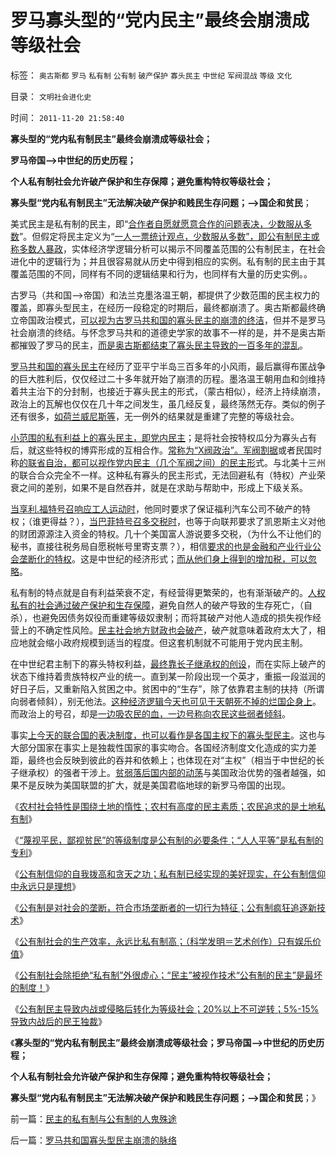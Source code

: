 # 罗马寡头型的“党内民主”最终会崩溃成等级社会

标签： `奥古斯都` `罗马` `私有制` `公有制` `破产保护` `寡头民主` `中世纪` `军阀混战` `等级` `文化` 

目录： `文明社会进化史`

时间： `2011-11-20 21:58:40`

**寡头型的“党内私有制民主”最终会崩溃成等级社会；**

**罗马帝国——>中世纪的历史历程；**

**个人私有制社会允许破产保护和生存保障；避免重构特权等级社会；**

**寡头型“党内私有制民主”无法解决破产保护和贱民生存问题；——>国企和贫民**；

美式民主是私有制的民主，即“[合作者自愿就愿意合作的问题表决，少数服从多数](../../../2011/10/20/税负轻重谁判？民主的国家权威那里来？.md)”。但假定将民主定义为“[一人一票统计观点，少数服从多数”，即公有制民主或称多数人暴政](../../../2011/5/15/美式民主的基础是绝对私有制.md)，实体经济学逻辑分析可以揭示不同覆盖范围的公有制民主，在社会进化中的逻辑行为；并且很容易就从历史中得到相应的实例。私有制的民主由于其覆盖范围的不同，同样有不同的逻辑结果和行为，也同样有大量的历史实例。。

古罗马（共和国——>帝国）和法兰克墨洛温王朝，都提供了少数范围的民主权力的覆盖，即寡头型民主，在经历一段稳定的时期后，最终都崩溃了。奥古斯都最终确立帝国政治模式，[可以视为古罗马共和国的寡头民主的崩溃的终洁](../../../2010/9/27/罗马的一党和一头专制；罗马军队的民主集中制；.md)，但并不是罗马社会崩溃的终结。与怀念罗马共和的道德史学家的故事不一样的是，并不是奥古斯都摧毁了罗马的民主，[而是奥古斯都结束了寡头民主导致的一百多年的混乱](../../../2010/8/12/“N党制”的罗马走进了死胡同.md)。

[罗马共和国的寡头民主](../../../2010/9/27/罗马的一党和一头专制；罗马军队的民主集中制；.md)在经历了亚平宁半岛三百多年的小风雨，最后赢得布匿战争的巨大胜利后，仅仅经过二十多年就开始了崩溃的历程。墨洛温王朝用血和剑维持着共主治下的分封制，也接近于寡头民主的形式，（蒙古相似），经济上持续崩溃，政治上的瓦解也仅仅在几十年之间发生，虽几经反复，最终荡然无存。类似的例子还有很多，[如荷兰威尼斯等](../../../2011/8/19/荷兰不是真正意义的民主公民社会.md)，无一例外的结果就是重建了完整的等级社会。

[小范围的私有利益上的寡头民主，即党内民主](../../../2010/9/27/罗马的一党和一头专制；罗马军队的民主集中制；.md)；是将社会按特权瓜分为寡头占有后，就这些特权的博弈形成的互相合作。[常称为“X阀政治”。军阀割据](../../../2010/5/20/泰国不是美式民主，难免动乱.md)或者民国时称[的联省自治，都可以视作党内民主（几个军阀之间）的民主形](../../../2011/1/10/“联省自治”军阀混战必定导致中央集权.md)式。与北美十三州的联合合众完全不一样。这种私有寡头的民主形式，无法回避私有（特权）产业荣衰之间的差别，如果不是自然吞并，就是在求助与帮助中，形成上下级关系。

[当享利.福特号召响应工人运动时](../../../2011/10/17/占领大企业，占领福利局，占领华尔街.md)，他同时要求了保证福利汽车公司不破产的特权；（谁更得益？），[当巴菲特号召多交税时](../../../2011/10/18/NoPrivateNotax！美国茶党和中国乌有之乡.md)，也等于向联邦要求了凯恩斯主义对他的财团源源注入资金的特权。几十个美国富人游说要多交税，（为什么不让他们的秘书，直接往税务局自愿税帐号里寄支票？），相信[要求的也是金融和产业行业公会垄断化的特权](../../../2011/8/26/世袭的富人现象，意味着特权的存在.md)。这是中世纪的经济形式；[而从他们身上得到的增加税，可以忽略](../../../2011/10/16/美国仇富运动“富翁不能碰，打工仔收入个个平等”.md)。

私有制的特点就是自有利益荣衰不定，有经营得更繁荣的，也有渐渐破产的。[人权私有的社会通过破产保护和生存保障](../../../2009/2/25/企业破产之人道主义，国道主义，老板道主义关系.md)，避免自然人的破产导致的生存死亡，（自杀），也避免因债务奴役而重建等级奴隶制；而将其破产对他人造成的损失视作经营上的不确定性风险。[民主社会地方财政也会破产](../../../2011/10/24/中央担保的地方债相当于税收，李嘉图等效将被国人熟知.md)，破产就意味着政府太大了，相应地就会缩小政府规模到适当的程度。但这套机制就不可能用于党内民主制。

在中世纪君主制下的寡头特权利益，[最终靠长子继承权的创设](../../../2011/10/30/中世纪的长子继承权和领土完整.md)，而在实际上破产的状态下维持着贵族特权产业的统一。直到某一阶段出现一个英才，重振一段滋润的好日子后，又重新陷入贫困之中。贫困中的“生存”，除了依靠君主制的扶持（所谓向弱者倾斜），别无他法。[这种经济逻辑今天也可见于天朝死不掉的烂国企身上](../../../2011/9/21/工薪所得税负可能世界第一！计划生育让养老体系崩溃！.md)。而政治上的号召，却是[一边吸农民的血，一边号称向农民这些弱者倾斜](../../../2011/11/17/中外传统农村的革命游戏规则.md)。

事实[上今天的联合国的表决制度，也可以看作是各国主权下的寡头型民主](../../../2011/4/5/西方出口民主，东方进口内战.md)。这也与大部分国家在事实上是独裁性国家的事实吻合。各国经济制度文化造成的实力差距，最终也会反映到彼此的吞并和依赖上；也体现在对“主权”（相当于中世纪的长子继承权）的强者干涉上。[贫弱落后国内部的动荡](../../../2011/4/5/二战后亚非拉“民主乱局”的三角原理.md)与美国政治优势的强者越强，如果不是反映为美国联盟的扩大，就是美国君临地球的新罗马帝国的出现。

《[农村社会特性是围绕土地的惰性；农村有高度的民主素质；农民追求的是土地私有制](../../../2011/11/18/农村的社会特性是围绕土地的惰性.md)》

《[“蔑视平民，鄙视贫民”的等级制度是公有制的必要条件；“人人平等”是私有制的专利](../../../2011/11/19/“人人平等”是私有制的专利.md)》

《[公有制信仰的自我拨高和贪天之功；私有制已经实现的美好现实，在公有制信仰中永远只是理想](../../../2011/11/19/私有制的美好现实是共产主义远大的理想.md)》

《[公有制是对社会的垄断，符合市场垄断者的一切行为特征；公有制疯狂追逐新技术](../../../2011/11/19/公有制缺乏创造力，疯狂追求高新技术，.md)》

《[公有制社会的生产效率，永远比私有制高；（科学发明＝艺术创作）只有娱乐价值](../../../2011/11/19/（科学发明＝艺术创作）只有娱乐价值；公有制生产力更高.md)》

《[公有制社会除拒绝“私有制”外很虚心；“民主”被视作技术“公有制的民主”是最坏的制度！](../../../2011/11/20/虚心引进“民主政治技术”的公有制和明朝.md)》

《[公有制民主导致内战或侵略后转化为等级社会；20%以上不可逆转；5%-15%导致内战后的民王独裁](../../../2011/11/20/民主的私有制与公有制的人鬼殊途.md)》

《**寡头型的“党内私有制民主”最终会崩溃成等级社会；罗马帝国——>中世纪的历史历程；**

**个人私有制社会允许破产保护和生存保障；避免重构特权等级社会；**

**寡头型“党内私有制民主”无法解决破产保护和贱民生存问题；——>国企和贫民**；》



前一篇：[民主的私有制与公有制的人鬼殊途](../../../2011/11/20/民主的私有制与公有制的人鬼殊途.md)

后一篇：[罗马共和国寡头型民主崩溃的脉络](../../../2011/11/20/罗马共和国寡头型民主崩溃的脉络.md)